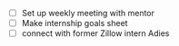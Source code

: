 - [ ] Set up weekly meeting with mentor
- [ ] Make internship goals sheet
- [ ] connect with former Zillow intern Adies
